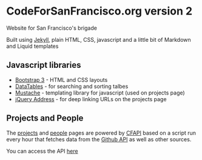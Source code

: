 # CodeForSanFrancisco.org version 2

Website for San Francisco's brigade

Built using [Jekyll](http://jekyllrb.com/), plain HTML, CSS, javascript and a little bit of Markdown and Liquid templates

## Javascript libraries

* [Bootstrap 3](http://getbootstrap.com) - HTML and CSS layouts
* [DataTables](http://datatables.net) - for searching and sorting talbes
* [Mustache](http://github.com/janl/mustache.js) - templating library for javascript (used on projects page)
* [jQuery Address](http://github.com/asual/jquery-address) - for deep linking URLs on the projects page

## Projects and People

The [projects](http://codeforsanfrancisco.org/beta/projects) and [people](http://codeforsanfrancisco.org/beta/people) pages are powered by [CFAPI](https://github.com/codeforamerica/cfapi#readme) based on a script run every hour that fetches data from the [Github API](http://developer.github.com/) as well as other sources. 
 
You can access the API [here](http://codeforamerica.org/api)
